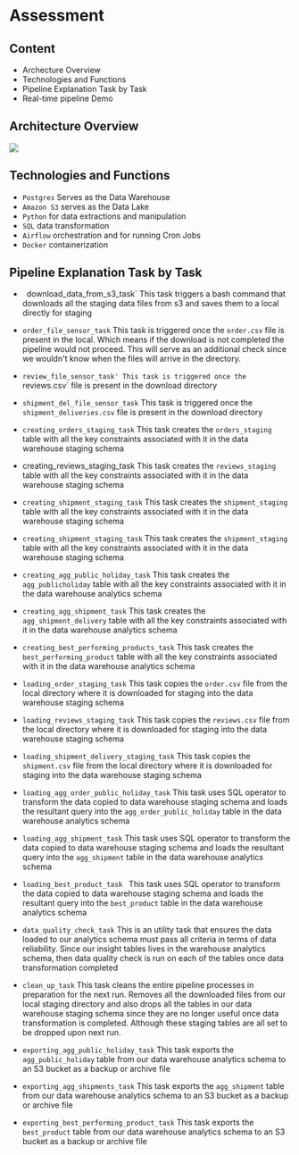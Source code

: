 # Assessment

## Content
- Archecture Overview
- Technologies and Functions
- Pipeline Explanation Task by Task
- Real-time pipeline Demo

## Architecture Overview
![](https://github.com/judeleonard/Assessment-repo/blob/d2b/images/architecture.png)

## Technologies and Functions

- `Postgres` Serves as the Data Warehouse
- `Amazon S3` serves as the Data Lake
- `Python` for data extractions and manipulation
- `SQL` data transformation
- `Airflow` orchestration and for running Cron Jobs
- `Docker` containerization

## Pipeline Explanation Task by Task

- ` `download_data_from_s3_task`
This task triggers a bash command that downloads all the staging data files from s3 and saves them to a local directly for staging

- `order_file_sensor_task`
This task is triggered once the `order.csv` file is present in the local. Which means if the download is not completed the pipeline would not proceed. This will serve as an additional check since we wouldn't know when the files will arrive in the directory.

- `review_file_sensor_task'
This task is triggered once the `reviews.csv` file is present in the download directory

- `shipment_del_file_sensor_task` 
This task is triggered once the `shipment_deliveries.csv` file is present in the download directory

- `creating_orders_staging_task`
This task creates the `orders_staging` table with all the key constraints associated with it in the data warehouse staging schema

- creating_reviews_staging_task
This task creates the `reviews_staging` table with all the key constraints associated with it in the data warehouse staging schema

- `creating_shipment_staging_task`
This task creates the `shipment_staging` table with all the key constraints associated with it in the data warehouse staging schema

- `creating_shipment_staging_task`
This task creates the `shipment_staging` table with all the key constraints associated with it in the data warehouse staging schema

- `creating_agg_public_holiday_task`
This task creates the `agg_publicholiday` table with all the key constraints associated with it in the data warehouse analytics schema

- `creating_agg_shipment_task`
This task creates the `agg_shipment_delivery` table with all the key constraints associated with it in the data warehouse analytics schema

- `creating_best_performing_products_task`
This task creates the `best_performing_product` table with all the key constraints associated with it in the data warehouse analytics schema

- `loading_order_staging_task`
This task copies the `order.csv` file from the local directory where it is downloaded for staging into the data warehouse staging schema

- `loading_reviews_staging_task`
This task copies the `reviews.csv` file from the local directory where it is downloaded for staging into the data warehouse staging schema

- `loading_shipment_delivery_staging_task`
This task copies the `shipment.csv` file from the local directory where it is downloaded for staging into the data warehouse staging schema

- `loading_agg_order_public_holiday_task`
This task uses SQL operator to transform the data copied to data warehouse staging schema and loads the resultant query into the `agg_order_public_holiday` table in the data warehouse analytics schema

- `loading_agg_shipment_task`
This task uses SQL operator to transform the data copied to data warehouse staging schema and loads the resultant query into the `agg_shipment` table in the data warehouse analytics schema

- `loading_best_product_task `
This task uses SQL operator to transform the data copied to data warehouse staging schema and loads the resultant query into the `best_product` table in the data warehouse analytics schema

-  `data_quality_check_task`
This is an utility task that ensures the data loaded to our analytics schema must pass all criteria in terms of data reliability. Since our insight tables lives in the warehouse analytics schema, then data quality check is run on each of the tables once data transformation completed

- `clean_up_task`
This task cleans the entire pipeline processes in preparation for the next run. Removes all the downloaded files from our local staging directory and also drops all the tables in our data warehouse staging schema since they are no longer useful once data transformation is completed. Although these staging tables are all set to be dropped upon next run.

-  `exporting_agg_public_holiday_task`
This task exports the `agg_public_holiday` table from our data warehouse analytics schema to an S3 bucket as a backup or archive file

-   `exporting_agg_shipments_task`
This task exports the `agg_shipment` table from our data warehouse analytics schema to an S3 bucket as a backup or archive file

-   `exporting_best_performing_product_task`
This task exports the `best_product` table from our data warehouse analytics schema to an S3 bucket as a backup or archive file



